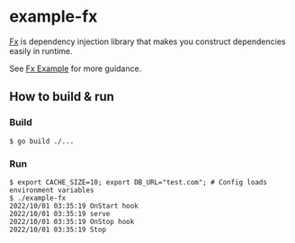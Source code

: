 # example-fx
[Fx] is dependency injection library that makes you construct dependencies easily in runtime.

See [Fx Example] for more guidance.

## How to build & run
### Build
```shell
$ go build ./...
```
### Run
```shell
$ export CACHE_SIZE=10; export DB_URL="test.com"; # Config loads environment variables
$ ./example-fx
2022/10/01 03:35:19 OnStart hook
2022/10/01 03:35:19 serve
2022/10/01 03:35:19 OnStop hook
2022/10/01 03:35:19 Stop
```

[Fx]: https://github.com/uber-go/fx
[Fx Example]: https://github.com/uber-go/fx/blob/master/example_test.go